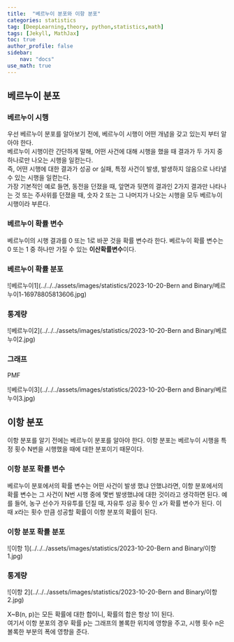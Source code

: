```yaml
---
title:  "베르누이 분포와 이항 분포"
categories: statistics
tag: [DeepLearning,theory, python,statistics,math]
tags: [Jekyll, MathJax]
toc: true
author_profile: false
sidebar:
    nav: "docs"
use_math: true
---
```


## 베르누이 분포

### 베르누이 시행

우선 베르누이 분포를 알아보기 전에, 베르누이 시행이 어떤 개념을 갖고 있는지 부터 알아야 한다.   
베르누이 시행이란 간단하게 말해, 어떤 사건에 대해 시행을 했을 때 결과가 두 가지 중 하나로만 나오는 시행을 일컫는다.   
즉, 어떤 시행에 대한 결과가 성공 or 실패, 특정 사건이 발생, 발생하지 않음으로 나타낼 수 있는 시행을 일컫는다.   
가장 기본적인 예로 들면, 동전을 던졌을 때, 앞면과 뒷면의 결과인 2가지 결과만 나타나는 것 또는 주사위를 던졌을 때, 숫자 2 또는 그 나머지가 나오는 시행을 모두 베르누이 시행이라 부른다.   

### 베르누이 확률 변수

베르누이의 시행 결과를 0 또는 1로 바꾼 것을 확률 변수라 한다. 베르누이 확률 변수는 0 또는 1 중 하나만 가질 수 있는 **이산확률변수**이다. 

### 베르누이 확률 분포

![베르누이1](../../../assets/images/statistics/2023-10-20-Bern and Binary/베르누이1-16978805813606.jpg)

### 통계량

![베르누이2](../../../assets/images/statistics/2023-10-20-Bern and Binary/베르누이2.jpg)

### 그래프

PMF

![베르누이3](../../../assets/images/statistics/2023-10-20-Bern and Binary/베르누이3.jpg)

## 이항 분포

이항 분포를 알기 전에는 베르누이 분포를 알아야 한다. 이항 분포는 베르누이 시행을 특정 횟수 N번을 시행했을 때에 대한 분포이기 때문이다.   
### 이항 분포 확률 변수

베르누이 분포에서의 확률 변수는 어떤 사건이 발생 했냐 안했냐라면, 이항 분포에서의 확률 변수는 그 사건이 N번 시행 중에 몇번 발생했냐에 대한 것이라고 생각하면 된다. 예를 들어, 농구 선수가 자유투를 던질 때, 자유투 성공 횟수 인 $x$가 확률 변수가 된다. 이 때 $x$라는 횟수 만큼 성공할 확률이 이항 분포의 확률이 된다.

### 이항 분포 확률 분포

![이항 1](../../../assets/images/statistics/2023-10-20-Bern and Binary/이항 1.jpg)   
### 통계량

![이항 2](../../../assets/images/statistics/2023-10-20-Bern and Binary/이항 2.jpg)

X~B(n, p)는 모든 확률에 대한 합이니, 확률의 합은 항상 1이 된다.    
여기서 이항 분포의 경우 확률 p는 그래프의 볼록한 위치에 영향을 주고, 시행 횟수 n은 볼록한 부분의 폭에 영향을 준다.

